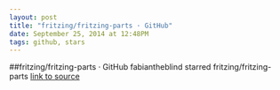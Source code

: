 ```yaml
---
layout: post
title: "fritzing/fritzing-parts · GitHub"
date: September 25, 2014 at 12:48PM
tags: github, stars
---
```

##fritzing/fritzing-parts · GitHub
fabiantheblind starred fritzing/fritzing-parts
[link to source](http://ift.tt/1v2OSSN) 
